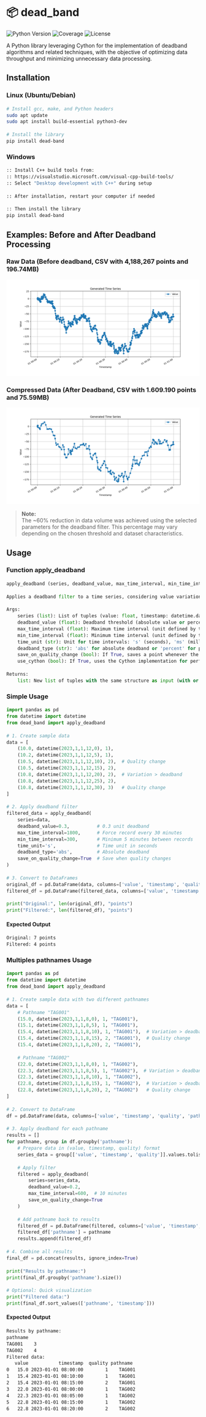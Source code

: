 # 📦 dead_band

![Python Version](https://img.shields.io/badge/python->=3.9,<4-blue.svg)
![Coverage](https://img.shields.io/badge/coverage-100.0%25-brightgreen.svg)
![License](https://img.shields.io/badge/license-MIT-green.svg)

A Python library leveraging Cython for the implementation of deadband algorithms and related techniques, with the objective of optimizing data throughput and minimizing unnecessary data processing.

## Installation

### Linux (Ubuntu/Debian)

```bash
# Install gcc, make, and Python headers
sudo apt update
sudo apt install build-essential python3-dev

# Install the library
pip install dead-band
```

### Windows
```bash
:: Install C++ build tools from:
:: https://visualstudio.microsoft.com/visual-cpp-build-tools/
:: Select "Desktop development with C++" during setup

:: After installation, restart your computer if needed

:: Then install the library
pip install dead-band
```

## Examples: Before and After Deadband Processing

### Raw Data (Before deadband, CSV with 4,188,267 points and 196.74MB)
<img src="https://raw.githubusercontent.com/glaucofilho/dead_band/refs/heads/main/resources/png/plot.png" width="auto" height="auto">

### Compressed Data (After Deadband, CSV with 1.609.190 points and 75.59MB)
<img src="https://raw.githubusercontent.com/glaucofilho/dead_band/refs/heads/main/resources/png/compressed_plot.png" width="auto" height="auto">

> **Note:**  
> The ~60% reduction in data volume was achieved using the selected parameters for the deadband filter. This percentage may vary depending on the chosen threshold and dataset characteristics.

## Usage

### Function apply_deadband
```python
apply_deadband (series, deadband_value, max_time_interval, min_time_interval=0, time_unit='s', deadband_type='abs', save_on_quality_change=True, use_cython=True)

Applies a deadband filter to a time series, considering value variation, time intervals (in selectable units), and optional quality changes.

Args:
    series (list): List of tuples (value: float, timestamp: datetime.datetime, quality: Optional[int]). Quality can be omitted (value, timestamp) or included (value, timestamp, quality).
    deadband_value (float): Deadband threshold (absolute value or percentage, depending on deadband_type).
    max_time_interval (float): Maximum time interval (unit defined by time_unit) to force saving a new point.
    min_time_interval (float): Minimum time interval (unit defined by time_unit) to allow saving a new point even with small variation. Default is 0.
    time_unit (str): Unit for time intervals: 's' (seconds), 'ms' (milliseconds), or 'us' (microseconds). Default is 's'.
    deadband_type (str): 'abs' for absolute deadband or 'percent' for percentage-based deadband. Default is 'abs'.
    save_on_quality_change (bool): If True, saves a point whenever the quality changes compared to the last saved point. Only used when quality is provided in the series. Default is True.
    use_cython (bool): If True, uses the Cython implementation for performance. Default is True.

Returns:
    list: New list of tuples with the same structure as input (with or without quality) after applying the deadband filter.
```

### Simple Usage
```python
import pandas as pd
from datetime import datetime
from dead_band import apply_deadband

# 1. Create sample data
data = [
    (10.0, datetime(2023,1,1,12,0), 1),
    (10.2, datetime(2023,1,1,12,5), 1),
    (10.5, datetime(2023,1,1,12,10), 2),  # Quality change
    (10.5, datetime(2023,1,1,12,15), 2),
    (10.8, datetime(2023,1,1,12,20), 2),  # Variation > deadband
    (10.8, datetime(2023,1,1,12,25), 2),
    (10.8, datetime(2023,1,1,12,30), 3)   # Quality change
]

# 2. Apply deadband filter
filtered_data = apply_deadband(
    series=data,
    deadband_value=0.3,          # 0.3 unit deadband
    max_time_interval=1800,      # Force record every 30 minutes
    min_time_interval=300,       # Minimum 5 minutes between records
    time_unit='s',               # Time unit in seconds
    deadband_type='abs',         # Absolute deadband
    save_on_quality_change=True  # Save when quality changes
)

# 3. Convert to DataFrames
original_df = pd.DataFrame(data, columns=['value', 'timestamp', 'quality'])
filtered_df = pd.DataFrame(filtered_data, columns=['value', 'timestamp', 'quality'])

print("Original:", len(original_df), "points")
print("Filtered:", len(filtered_df), "points")
```
#### Expected Output
```bash
Original: 7 points
Filtered: 4 points
```

### Multiples pathnames Usage
```python
import pandas as pd
from datetime import datetime
from dead_band import apply_deadband

# 1. Create sample data with two different pathnames
data = [
    # Pathname "TAG001"
    (15.0, datetime(2023,1,1,8,0), 1, "TAG001"),
    (15.1, datetime(2023,1,1,8,5), 1, "TAG001"),
    (15.4, datetime(2023,1,1,8,10), 1, "TAG001"),  # Variation > deadband
    (15.4, datetime(2023,1,1,8,15), 2, "TAG001"),  # Quality change
    (15.4, datetime(2023,1,1,8,20), 2, "TAG001"),
    
    # Pathname "TAG002"
    (22.0, datetime(2023,1,1,8,0), 1, "TAG002"),
    (22.3, datetime(2023,1,1,8,5), 1, "TAG002"),  # Variation > deadband
    (22.3, datetime(2023,1,1,8,10), 1, "TAG002"),
    (22.8, datetime(2023,1,1,8,15), 1, "TAG002"),  # Variation > deadband
    (22.8, datetime(2023,1,1,8,20), 2, "TAG002")   # Quality change
]

# 2. Convert to DataFrame
df = pd.DataFrame(data, columns=['value', 'timestamp', 'quality', 'pathname'])

# 3. Apply deadband for each pathname
results = []
for pathname, group in df.groupby('pathname'):
    # Prepare data in (value, timestamp, quality) format
    series_data = group[['value', 'timestamp', 'quality']].values.tolist()
    
    # Apply filter
    filtered = apply_deadband(
        series=series_data,
        deadband_value=0.2,
        max_time_interval=600,  # 10 minutes
        save_on_quality_change=True
    )
    
    # Add pathname back to results
    filtered_df = pd.DataFrame(filtered, columns=['value', 'timestamp', 'quality'])
    filtered_df['pathname'] = pathname
    results.append(filtered_df)

# 4. Combine all results
final_df = pd.concat(results, ignore_index=True)

print("Results by pathname:")
print(final_df.groupby('pathname').size())

# Optional: Quick visualization
print("Filtered data:")
print(final_df.sort_values(['pathname', 'timestamp']))
```
#### Expected Output
```bash
Results by pathname:
pathname
TAG001    3
TAG002    4
Filtered data:
   value           timestamp  quality pathname
0   15.0 2023-01-01 08:00:00        1    TAG001
1   15.4 2023-01-01 08:10:00        1    TAG001
2   15.4 2023-01-01 08:15:00        2    TAG001
3   22.0 2023-01-01 08:00:00        1    TAG002
4   22.3 2023-01-01 08:05:00        1    TAG002
5   22.8 2023-01-01 08:15:00        1    TAG002
6   22.8 2023-01-01 08:20:00        2    TAG002
```





